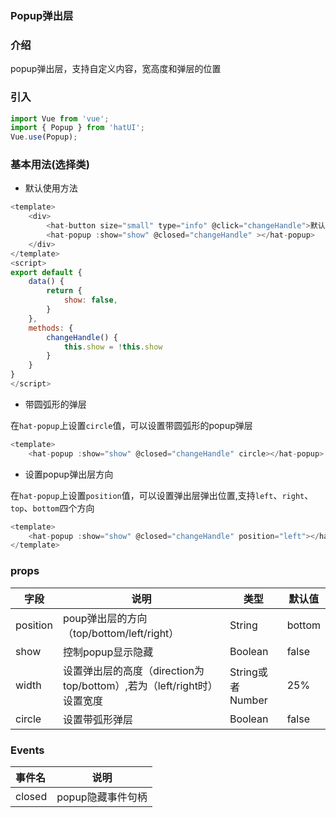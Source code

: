 ### Popup弹出层

### 介绍

popup弹出层，支持自定义内容，宽高度和弹层的位置


### 引入

```js
import Vue from 'vue';
import { Popup } from 'hatUI';
Vue.use(Popup);
```

### 基本用法(选择类)

- 默认使用方法

```js
<template>
    <div>
        <hat-button size="small" type="info" @click="changeHandle">默认底部popup</hat-button>
        <hat-popup :show="show" @closed="changeHandle" ></hat-popup>
    </div>
</template>
<script>
export default {
    data() {
        return {
            show: false,
        }
    },
    methods: {
        changeHandle() {
            this.show = !this.show
        }
    }
}
</script>
```

- 带圆弧形的弹层

在`hat-popup`上设置`circle`值，可以设置带圆弧形的popup弹层

```js
<template>
    <hat-popup :show="show" @closed="changeHandle" circle></hat-popup>
```

- 设置popup弹出层方向

在`hat-popup`上设置`position`值，可以设置弹出层弹出位置,支持`left`、`right`、`top`、`bottom`四个方向

```js
<template>
    <hat-popup :show="show" @closed="changeHandle" position="left"></hat-popup>
</template>
```


### props

| 字段    | 说明    | 类型 |默认值|
| ------- |------------------------------- |----- |------ |
| position  | poup弹出层的方向（top/bottom/left/right） | String |bottom|
| show  | 控制popup显示隐藏   |  Boolean |false|
| width | 设置弹出层的高度（direction为top/bottom）,若为（left/right时）设置宽度   | String或者Number| 25%|
|circle|设置带弧形弹层|Boolean|false|

### Events

| 事件名    | 说明   |
| :------------- |:-------------:|
| closed  | popup隐藏事件句柄 | 

<ClientOnly>
  <demo componentName="popup" />
</ClientOnly>

